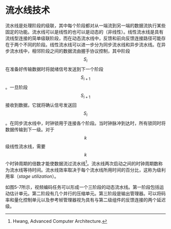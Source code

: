 # 流水线技术
流水线是处理阶段的级联，其中每个阶段都对从一端流到另一端的数据流执行某些固定的功能。流水线可以是线性的也可以是动态的（非线性）。线性流水线是具有流线型连接的简单级联阶段，而在动态流水线中，反馈和前向反馈连接路径可能存在于两个不同的阶段。线性流水线可以进一步分为同步流水线和异步流水线。在异步流水线中，相邻阶段之间的数据流由握手协议控制，其中阶段$$S_{i}$$在准备好传输数据时将就绪信号发送到下一个阶段$$S_{i + 1}$$。一旦阶段$$S_{i + 1}$$接收到数据，它就将确认信号发送回$$S_{i}$$。在同步流水线中，时钟锁用于连接各个阶段。当时钟脉冲到达时，所有锁同时将数据传输到下一级。对于$$k$$级线性流水线，需要$$k$$个时钟周期的倍数才能使数据流过流水线[^1]。流水线两次启动之间的时钟周期数称为流水线等待时间。流水线效率取决于每个流水线所用时间的百分比，这称为级利用率（*stage utilization*）。

如图5-7所示，视频编码任务可以形成一个三阶段的动态流水线。第一阶段包括运动估计单元。第二阶段有几个并行的压缩单元。第三阶段是输出管理器。可以将码率和量化控制单元以及参考帧管理器视为具有与第二级组件的反馈连接的两个延迟级。

[^1]: Hwang, Advanced Computer Architecture.